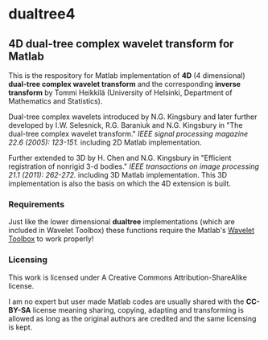 # dualtree4
## 4D dual-tree complex wavelet transform for Matlab

This is the respository for Matlab implementation of **4D** (4 dimensional) **dual-tree complex wavelet transform** and the corresponding **inverse transform** by Tommi Heikkilä (University of Helsinki, Department of Mathematics and Statistics).

Dual-tree complex wavelets introduced by N.G. Kingsbury and later further developed by I.W. Selesnick, R.G. Baraniuk and N.G. Kingsbury in 
"The dual-tree complex wavelet transform." *IEEE signal processing magazine 22.6 (2005): 123-151.* including 2D Matlab implementation.

Further extended to 3D by H. Chen and N.G. Kingsbury in 
"Efficient registration of nonrigid 3-d bodies." *IEEE transactions on image processing 21.1 (2011): 262-272.* including 3D Matlab implementation. This 3D implementation is also the basis on which the 4D extension is built.

### Requirements

Just like the lower dimensional **dualtree** implementations (which are included in Wavelet Toolbox) these functions require the Matlab's [Wavelet Toolbox](https://se.mathworks.com/products/wavelet.html) to work properly!

### Licensing

This work is licensed under A Creative Commons Attribution-ShareAlike license.

I am no expert but user made Matlab codes are usually shared with the **CC-BY-SA** license meaning sharing, copying, adapting and transforming is allowed as long as the original authors are credited and the same licensing is kept.